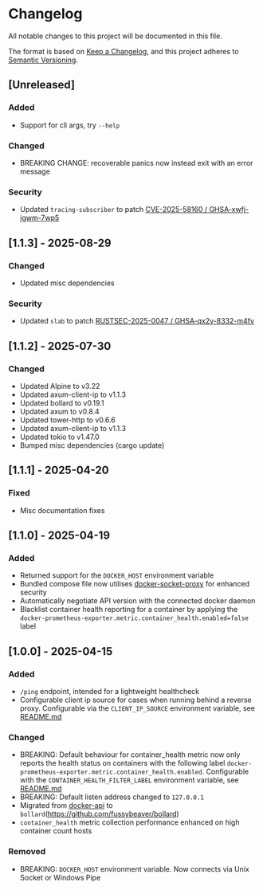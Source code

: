 # Changelog
All notable changes to this project will be documented in this file.

The format is based on [Keep a Changelog](https://keepachangelog.com/en/1.1.0/),
and this project adheres to [Semantic Versioning](https://semver.org/spec/v2.0.0.html).

## [Unreleased]

### Added
- Support for cli args, try `--help`

### Changed
- BREAKING CHANGE: recoverable panics now instead exit with an error message 

### Security
- Updated `tracing-subscriber` to patch [CVE-2025-58160 / GHSA-xwfj-jgwm-7wp5](https://github.com/tokio-rs/tracing/security/advisories/GHSA-xwfj-jgwm-7wp5)

## [1.1.3] - 2025-08-29

### Changed
- Updated misc dependencies

### Security
- Updated `slab` to patch [RUSTSEC-2025-0047 / GHSA-qx2v-8332-m4fv](https://github.com/tokio-rs/slab/security/advisories/GHSA-qx2v-8332-m4fv)

## [1.1.2] - 2025-07-30

### Changed
- Updated Alpine to v3.22
- Updated axum-client-ip to v1.1.3
- Updated bollard to v0.19.1
- Updated axum to v0.8.4
- Updated tower-http to v0.6.6
- Updated axum-client-ip to v1.1.3
- Updated tokio to v1.47.0
- Bumped misc dependencies (cargo update)

## [1.1.1] - 2025-04-20

### Fixed
- Misc documentation fixes

## [1.1.0] - 2025-04-19

### Added
- Returned support for the `DOCKER_HOST` environment variable
- Bundled compose file now utilises [docker-socket-proxy](https://github.com/linuxserver/docker-socket-proxy)
  for enhanced security
- Automatically negotiate API version with the connected docker daemon
- Blacklist container health reporting for a container by applying the `docker-prometheus-exporter.metric.container_health.enabled=false` 
  label

## [1.0.0] - 2025-04-15

### Added
- `/ping` endpoint, intended for a lightweight healthcheck
- Configurable client ip source for cases when running behind a reverse proxy. Configurable via the `CLIENT_IP_SOURCE` 
  environment variable, see [README.md](README.md#environment-variables)

### Changed
- BREAKING: Default behaviour for container_health metric now only reports the health status on containers with the 
  following label `docker-prometheus-exporter.metric.container_health.enabled`. Configurable with the 
  `CONTAINER_HEALTH_FILTER_LABEL` environment variable, see [README.md](README.md#environment-variables)
- BREAKING: Default listen address changed to `127.0.0.1`
- Migrated from [docker-api](https://github.com/vv9k/docker-api-rs) to `bollard`(https://github.com/fussybeaver/bollard)
- `container_health` metric collection performance enhanced on high container count hosts

### Removed
- BREAKING: `DOCKER_HOST` environment variable. Now connects via Unix Socket or Windows Pipe
